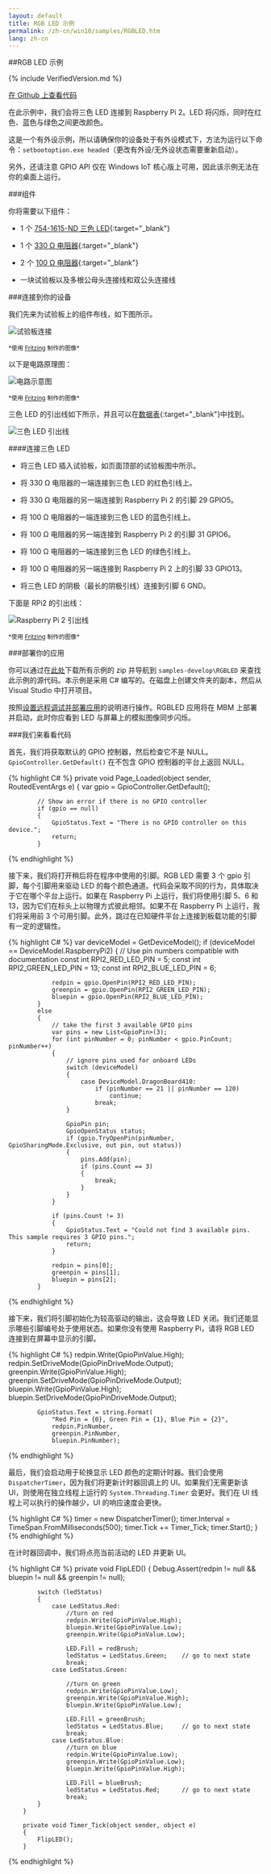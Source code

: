 ```yaml
---
layout: default
title: RGB LED 示例
permalink: /zh-cn/win10/samples/RGBLED.htm
lang: zh-cn
---
```


##RGB LED 示例

{% include VerifiedVersion.md %}

[在 Github 上查看代码](https://github.com/ms-iot/samples/blob/develop/RGBLED/CS/MainPage.xaml.cs)

在此示例中，我们会将三色 LED 连接到 Raspberry Pi 2。LED 将闪烁，同时在红色、蓝色与绿色之间更改颜色。

这是一个有外设示例，所以请确保你的设备处于有外设模式下，方法为运行以下命令：`setbootoption.exe headed`（更改有外设/无外设状态需要重新启动）。

另外，还请注意 GPIO API 仅在 Windows IoT 核心版上可用，因此该示例无法在你的桌面上运行。


###组件

你将需要以下组件：

* 1 个 [754-1615-ND 三色 LED](http://www.digikey.com/product-detail/en/WP154A4SUREQBFZGC/754-1615-ND/3084119){:target="_blank"}

* 1 个 [330 &#x2126; 电阻器](http://www.digikey.com/product-detail/en/CFR-25JB-52-330R/330QBK-ND/1636){:target="_blank"}

* 2 个 [100 &#x2126; 电阻器](http://www.digikey.com/product-detail/en/CFR-25JB-52-100R/100QBK-ND/246){:target="_blank"}

* 一块试验板以及多根公母头连接线和双公头连接线

###连接到你的设备

我们先来为试验板上的组件布线，如下图所示。

![试验板连接]({{site.baseurl}}/Resources/images/RGBLED/RGBLED_bb.png)

<sub>\*使用 [Fritzing](http://fritzing.org/) 制作的图像\*</sub>

以下是电路原理图：

![电路示意图]({{site.baseurl}}/Resources/images/RGBLED/RGBLED-schematic_schem.png)

<sub>\*使用 [Fritzing](http://fritzing.org/) 制作的图像\*</sub>

三色 LED 的引出线如下所示，并且可以在[数据表](http://www.kingbrightusa.com/Resources/images/catalog/SPEC/WP154A4SUREQBFZGC.pdf){:target="_blank"}中找到。

![三色 LED 引出线]({{site.baseurl}}/Resources/images/RGBLED/RGBLED_Pinout.png)

####连接三色 LED

* 将三色 LED 插入试验板，如页面顶部的试验板图中所示。

* 将 330 &#x2126; 电阻器的一端连接到三色 LED 的红色引线上。

* 将 330 &#x2126; 电阻器的另一端连接到 Raspberry Pi 2 的引脚 29 GPIO5。

* 将 100 &#x2126; 电阻器的一端连接到三色 LED 的蓝色引线上。

* 将 100 &#x2126; 电阻器的另一端连接到 Raspberry Pi 2 的引脚 31 GPIO6。

* 将 100 &#x2126; 电阻器的一端连接到三色 LED 的绿色引线上。

* 将 100 &#x2126; 电阻器的另一端连接到 Raspberry Pi 2 上的引脚 33 GPIO13。

* 将三色 LED 的阴极（最长的阴极引线）连接到引脚 6 GND。

下面是 RPi2 的引出线：

![Raspberry Pi 2 引出线]({{site.baseurl}}/Resources/images/PinMappings/RP2_Pinout.png)

<sub>\*使用 [Fritzing](http://fritzing.org/) 制作的图像\*</sub>

###部署你的应用

你可以通过在[此处](https://github.com/ms-iot/samples/archive/develop.zip)下载所有示例的 zip 并导航到 `samples-develop\RGBLED` 来查找此示例的源代码。本示例是采用 C\# 编写的。在磁盘上创建文件夹的副本，然后从 Visual Studio 中打开项目。

按照[设置远程调试并部署应用]({{site.baseurl}}/{{page.lang}}/win10/AppDeployment.htm#csharp)的说明进行操作。RGBLED 应用将在 MBM 上部署并启动，此时你应看到 LED 与屏幕上的模拟图像同步闪烁。

###我们来看看代码

首先，我们将获取默认的 GPIO 控制器，然后检查它不是 NULL。`GpioController.GetDefault()` 在不包含 GPIO 控制器的平台上返回 NULL。

{% highlight C# %}
        private void Page_Loaded(object sender, RoutedEventArgs e)
        {
            var gpio = GpioController.GetDefault();

            // Show an error if there is no GPIO controller
            if (gpio == null)
            {
                GpioStatus.Text = "There is no GPIO controller on this device.";
                return;
            }
{% endhighlight %}

接下来，我们将打开稍后将在程序中使用的引脚。RGB LED 需要 3 个 gpio 引脚，每个引脚用来驱动 LED 的每个颜色通道。代码会采取不同的行为，具体取决于它在哪个平台上运行。如果在 Raspberry Pi 上运行，我们将使用引脚 5、6 和 13，因为它们在标头上以物理方式彼此相邻。如果不在 Raspberry Pi 上运行，我们将采用前 3 个可用引脚。此外，跳过在已知硬件平台上连接到板载功能的引脚有一定的逻辑性。

{% highlight C# %}
            var deviceModel = GetDeviceModel();
            if (deviceModel == DeviceModel.RaspberryPi2)
            {
                // Use pin numbers compatible with documentation
                const int RPI2_RED_LED_PIN = 5;
                const int RPI2_GREEN_LED_PIN = 13;
                const int RPI2_BLUE_LED_PIN = 6;

                redpin = gpio.OpenPin(RPI2_RED_LED_PIN);
                greenpin = gpio.OpenPin(RPI2_GREEN_LED_PIN);
                bluepin = gpio.OpenPin(RPI2_BLUE_LED_PIN);
            }
            else
            {
                // take the first 3 available GPIO pins
                var pins = new List<GpioPin>(3);
                for (int pinNumber = 0; pinNumber < gpio.PinCount; pinNumber++)
                {
                    // ignore pins used for onboard LEDs
                    switch (deviceModel)
                    {
                        case DeviceModel.DragonBoard410:
                            if (pinNumber == 21 || pinNumber == 120)
                                continue;
                            break;
                    }

                    GpioPin pin;
                    GpioOpenStatus status;
                    if (gpio.TryOpenPin(pinNumber, GpioSharingMode.Exclusive, out pin, out status))
                    {
                        pins.Add(pin);
                        if (pins.Count == 3)
                        {
                            break;
                        }
                    }
                }

                if (pins.Count != 3)
                {
                    GpioStatus.Text = "Could not find 3 available pins. This sample requires 3 GPIO pins.";
                    return;
                }

                redpin = pins[0];
                greenpin = pins[1];
                bluepin = pins[2];
            }
{% endhighlight %}

接下来，我们将引脚初始化为较高驱动的输出，这会导致 LED 关闭。我们还能显示哪些引脚编号处于使用状态。如果你没有使用 Raspberry Pi，请将 RGB LED 连接到在屏幕中显示的引脚。

{% highlight C# %}
            redpin.Write(GpioPinValue.High);
            redpin.SetDriveMode(GpioPinDriveMode.Output);
            greenpin.Write(GpioPinValue.High);
            greenpin.SetDriveMode(GpioPinDriveMode.Output);
            bluepin.Write(GpioPinValue.High);
            bluepin.SetDriveMode(GpioPinDriveMode.Output);

            GpioStatus.Text = string.Format(
                "Red Pin = {0}, Green Pin = {1}, Blue Pin = {2}",
                redpin.PinNumber,
                greenpin.PinNumber,
                bluepin.PinNumber);
{% endhighlight %}

最后，我们会启动用于轮换显示 LED 颜色的定期计时器。我们会使用 `DispatcherTimer`，因为我们将更新计时器回调上的 UI。如果我们无需更新该 UI，则使用在独立线程上运行的 `System.Threading.Timer` 会更好。我们在 UI 线程上可以执行的操作越少，UI 的响应速度会更快。

{% highlight C# %}
            timer = new DispatcherTimer();
            timer.Interval = TimeSpan.FromMilliseconds(500);
            timer.Tick += Timer_Tick;
            timer.Start();
        }
{% endhighlight %}

在计时器回调中，我们将点亮当前活动的 LED 并更新 UI。

{% highlight C# %}
        private void FlipLED()
        {
            Debug.Assert(redpin != null && bluepin != null && greenpin != null);

            switch (ledStatus)
            {
                case LedStatus.Red:
                    //turn on red
                    redpin.Write(GpioPinValue.High);
                    bluepin.Write(GpioPinValue.Low);
                    greenpin.Write(GpioPinValue.Low);

                    LED.Fill = redBrush;
                    ledStatus = LedStatus.Green;    // go to next state
                    break;
                case LedStatus.Green:

                    //turn on green
                    redpin.Write(GpioPinValue.Low);
                    greenpin.Write(GpioPinValue.High);
                    bluepin.Write(GpioPinValue.Low);

                    LED.Fill = greenBrush;
                    ledStatus = LedStatus.Blue;     // go to next state
                    break;
                case LedStatus.Blue:
                    //turn on blue
                    redpin.Write(GpioPinValue.Low);
                    greenpin.Write(GpioPinValue.Low);
                    bluepin.Write(GpioPinValue.High);

                    LED.Fill = blueBrush;
                    ledStatus = LedStatus.Red;      // go to next state
                    break;
            }
        }

        private void Timer_Tick(object sender, object e)
        {
            FlipLED();
        }
{% endhighlight %}
